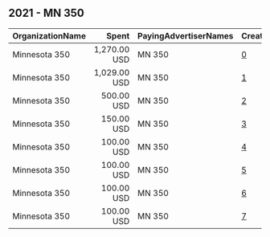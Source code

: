 ## 2021 - MN 350 
|OrganizationName|Spent|PayingAdvertiserNames|CreativeUrls|Impressions|Genders|AgeBrackets|CountryCodes|BillingAddresses|CandidateBallotInformation|
|:---|---:|:---|:---|---:|:---|:---|:---|:---|:---|
|Minnesota 350|1,270.00 USD|MN 350|[0](https://www.snap.com/political-ads/asset/f4c44ef20bdb4c57ae7c87351f21cfdd438b677f97ba034c59add3bb2e30308c?mediaType=mp4)|197,898|||united states|"4407 E. Lake St.,Minneapolis,55406,US"||
|Minnesota 350|1,029.00 USD|MN 350|[1](https://www.snap.com/political-ads/asset/b6803c4cd8faf43371d085b99cc04eeb4ba4646ef48ce89c6a59e3db38403d58?mediaType=mp4)|150,342|||united states|"4407 E. Lake St.,Minneapolis,55406,US"||
|Minnesota 350|500.00 USD|MN 350|[2](https://www.snap.com/political-ads/asset/33ced52efe4ee5cc7b99ff346f1f7f79c19a6f24a6f39e1467d495e44676b9ca?mediaType=mp4)|206,201|||united states|"4407 E. Lake St.,Minneapolis,55406,US"|Big Oil has been lying to Minnesotans for decades|
|Minnesota 350|150.00 USD|MN 350|[3](https://www.snap.com/political-ads/asset/33ced52efe4ee5cc7b99ff346f1f7f79c19a6f24a6f39e1467d495e44676b9ca?mediaType=mp4)|65,839|||united states|"4407 E. Lake St.,Minneapolis,55406,US"|Big Oil has been lying to Minnesotans for decades|
|Minnesota 350|100.00 USD|MN 350|[4](https://www.snap.com/political-ads/asset/469ff72861ea0683e05477df863c0dccac54d22ce95b5b4622ea7742da961459?mediaType=mp4)|25,223|||united states|"4407 E. Lake St.,Minneapolis,55406,US"||
|Minnesota 350|100.00 USD|MN 350|[5](https://www.snap.com/political-ads/asset/b6803c4cd8faf43371d085b99cc04eeb4ba4646ef48ce89c6a59e3db38403d58?mediaType=mp4)|25,613|||united states|"4407 E. Lake St.,Minneapolis,55406,US"||
|Minnesota 350|100.00 USD|MN 350|[6](https://www.snap.com/political-ads/asset/f4c44ef20bdb4c57ae7c87351f21cfdd438b677f97ba034c59add3bb2e30308c?mediaType=mp4)|24,923|||united states|"4407 E. Lake St.,Minneapolis,55406,US"||
|Minnesota 350|100.00 USD|MN 350|[7](https://www.snap.com/political-ads/asset/9ae1addfc4c59618094b2555ec7121e24df07083b12d2dd3f575050c10970bd9?mediaType=mp4)|23,254|||united states|"4407 E. Lake St.,Minneapolis,55406,US"||
